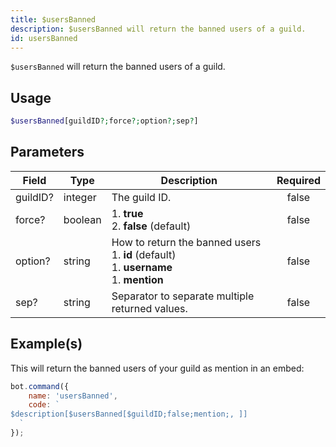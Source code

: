```yaml
---
title: $usersBanned
description: $usersBanned will return the banned users of a guild.
id: usersBanned
---
```


`$usersBanned` will return the banned users of a guild.

## Usage

```php
$usersBanned[guildID?;force?;option?;sep?]
```

## Parameters

| Field    | Type    | Description                                                                                            | Required |
| -------- | ------- | ------------------------------------------------------------------------------------------------------ | :------: |
| guildID? | integer | The guild ID.                                                                                          |  false   |
| force?   | boolean | 1. **true** <br /> 2. **false** (default)                                                              |  false   |
| option?  | string  | How to return the banned users <br /> 1. **id** (default) <br /> 1. **username** <br /> 1. **mention** |  false   |
| sep?     | string  | Separator to separate multiple returned values.                                                        |  false   |

## Example(s)

This will return the banned users of your guild as mention in an embed:

```javascript
bot.command({
    name: 'usersBanned',
    code: `
$description[$usersBanned[$guildID;false;mention;, ]]
  `
});
```
